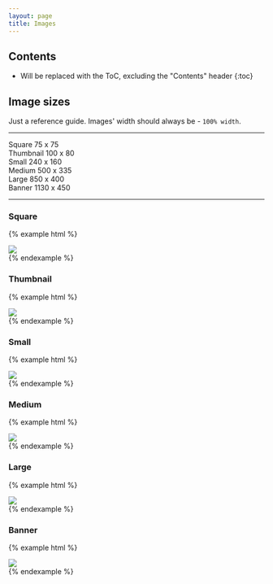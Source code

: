 ```yaml
---
layout: page
title: Images
---
```


## Contents

* Will be replaced with the ToC, excluding the "Contents" header
{:toc}

## Image sizes

Just a reference guide. Images' width should always be - `100% width`.

***

Square 75 x 75<br />
Thumbnail 100 x 80<br />
Small 240 x 160<br />
Medium 500 x 335<br />
Large 850 x 400<br />
Banner 1130 x 450<br />

***

### Square

{% example html %}
<div class="img-square">
  <img src="http://loremflickr.com/75/75/flower" />
</div>
{% endexample %}

### Thumbnail

{% example html %}
<div class="img-thumbnail">
  <img src="http://loremflickr.com/100/80/flower" />
</div>
{% endexample %}

### Small

{% example html %}
<div class="img-small">
  <img src="http://loremflickr.com/240/160/flower" />
</div>
{% endexample %}

### Medium

{% example html %}
<div class="img-medium">
  <img src="http://loremflickr.com/500/335/flower" />
</div>
{% endexample %}

### Large

{% example html %}
<div class="img-large">
  <img src="http://loremflickr.com/850/400/flower" />
</div>
{% endexample %}

### Banner

{% example html %}
<div class="banner">
  <img src="http://loremflickr.com/1130/420/flower" />
</div>
{% endexample %}

